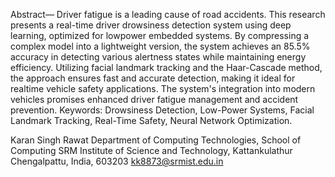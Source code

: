 Abstract— Driver fatigue is a leading cause of road accidents.
This research presents a real-time driver drowsiness
detection system using deep learning, optimized for lowpower
embedded systems. By compressing a complex model
into a lightweight version, the system achieves an 85.5%
accuracy in detecting various alertness states while
maintaining energy efficiency. Utilizing facial landmark
tracking and the Haar-Cascade method, the approach
ensures fast and accurate detection, making it ideal for realtime
vehicle safety applications. The system's integration into
modern vehicles promises enhanced driver fatigue
management and accident prevention.
Keywords: Drowsiness Detection, Low-Power Systems,
Facial Landmark Tracking, Real-Time Safety, Neural
Network Optimization.


Karan Singh Rawat
Department of Computing
Technologies, School of Computing
SRM Institute of Science and
Technology, Kattankulathur
Chengalpattu, India, 603203
kk8873@srmist.edu.in
